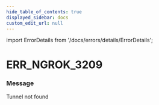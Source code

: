 ```yaml
---
hide_table_of_contents: true
displayed_sidebar: docs
custom_edit_url: null
---
```


import ErrorDetails from '/docs/errors/details/ErrorDetails';

# ERR_NGROK_3209

### Message
Tunnel not found

<ErrorDetails error='err_ngrok_3209' />
